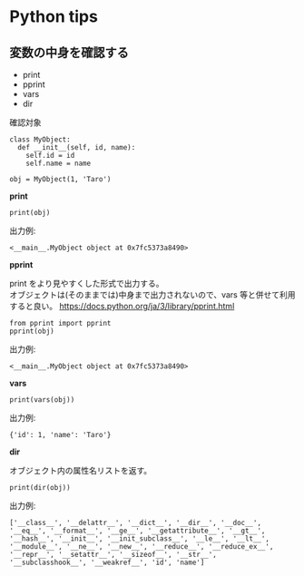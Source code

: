 # Python tips

## 変数の中身を確認する

- print
- pprint
- vars
- dir

確認対象

```
class MyObject:
  def __init__(self, id, name):
    self.id = id
    self.name = name

obj = MyObject(1, 'Taro')
```

**print**

```
print(obj)
```

出力例:

```
<__main__.MyObject object at 0x7fc5373a8490>
```

**pprint**

print をより見やすくした形式で出力する。  
オブジェクトは(そのままでは)中身まで出力されないので、vars 等と併せて利用すると良い。
https://docs.python.org/ja/3/library/pprint.html

```
from pprint import pprint
pprint(obj)
```

出力例:

```
<__main__.MyObject object at 0x7fc5373a8490>
```

**vars**

```
print(vars(obj))
```

出力例:

```
{'id': 1, 'name': 'Taro'}
```

**dir**

オブジェクト内の属性名リストを返す。

```
print(dir(obj))
```

出力例:

```
['__class__', '__delattr__', '__dict__', '__dir__', '__doc__', '__eq__', '__format__', '__ge__', '__getattribute__', '__gt__', '__hash__', '__init__', '__init_subclass__', '__le__', '__lt__', '__module__', '__ne__', '__new__', '__reduce__', '__reduce_ex__', '__repr__', '__setattr__', '__sizeof__', '__str__', '__subclasshook__', '__weakref__', 'id', 'name']
```
